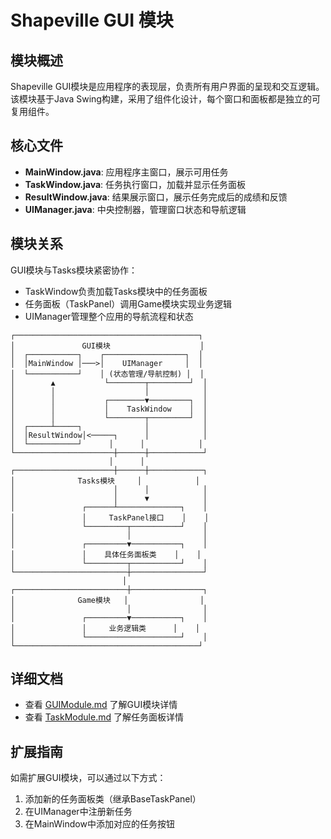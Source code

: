 # Shapeville GUI 模块

## 模块概述

Shapeville GUI模块是应用程序的表现层，负责所有用户界面的呈现和交互逻辑。该模块基于Java Swing构建，采用了组件化设计，每个窗口和面板都是独立的可复用组件。

## 核心文件

- **MainWindow.java**: 应用程序主窗口，展示可用任务
- **TaskWindow.java**: 任务执行窗口，加载并显示任务面板
- **ResultWindow.java**: 结果展示窗口，展示任务完成后的成绩和反馈
- **UIManager.java**: 中央控制器，管理窗口状态和导航逻辑

## 模块关系

GUI模块与Tasks模块紧密协作：
- TaskWindow负责加载Tasks模块中的任务面板
- 任务面板（TaskPanel）调用Game模块实现业务逻辑
- UIManager管理整个应用的导航流程和状态

```
┌─────────────────────────────────────────┐
│               GUI模块                    │
│  ┌───────────┐    ┌──────────────────┐  │
│  │MainWindow │───>│    UIManager     │  │
│  └───────────┘    │ (状态管理/导航控制) │  │
│        ▲           └────────┬─────────┘  │
│        │                    │            │
│        │           ┌────────▼─────────┐  │
│        │           │    TaskWindow    │  │
│        │           └────────┬─────────┘  │
│  ┌─────┴─────┐              │            │
│  │ResultWindow│<─────┐      │            │
│  └───────────┘      │      │            │
└──────────────────────┼──────┼────────────┘
                      │      │
┌──────────────────────┼──────┼────────────┐
│              Tasks模块     │            │
│                      │      │            │
│                      │      ▼            │
│               ┌──────┴──────────────┐    │
│               │     TaskPanel接口    │    │
│               └─────────┬───────────┘    │
│                         │                │
│               ┌─────────▼───────────┐    │
│               │    具体任务面板类    │    │
│               └─────────┬───────────┘    │
└─────────────────────────┼────────────────┘
                         │
┌─────────────────────────┼────────────────┐
│              Game模块   │                │
│                         │                │
│               ┌─────────▼───────────┐    │
│               │     业务逻辑类      │    │
│               └─────────────────────┘    │
└─────────────────────────────────────────┘
```

## 详细文档

- 查看 [GUIModule.md](GUIModule.md) 了解GUI模块详情
- 查看 [TaskModule.md](tasks/TaskModule.md) 了解任务面板详情

## 扩展指南

如需扩展GUI模块，可以通过以下方式：

1. 添加新的任务面板类（继承BaseTaskPanel）
2. 在UIManager中注册新任务
3. 在MainWindow中添加对应的任务按钮 